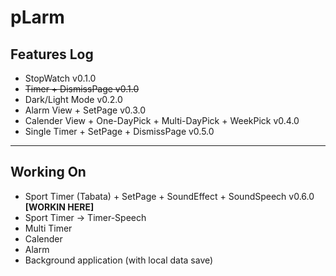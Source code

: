 # pLarm

## Features Log
 - StopWatch v0.1.0
 - <del>Timer + DismissPage v0.1.0</del>
 - Dark/Light Mode v0.2.0
 - Alarm View + SetPage v0.3.0
 - Calender View + One-DayPick + Multi-DayPick + WeekPick v0.4.0
 - Single Timer + SetPage + DismissPage v0.5.0

____________________________________

 ## Working On
  - Sport Timer (Tabata) + SetPage + SoundEffect + SoundSpeech v0.6.0 <b>[WORKIN HERE]</b>
 - Sport Timer -> Timer-Speech 
 - Multi Timer
 - Calender 
 - Alarm 
 - Background application (with local data save)
